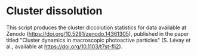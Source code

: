 # Cluster dissolution
This script produces the cluster diccolution statistics for data available at Zenodo (https://doi.org/10.5281/zenodo.14361305), published in the paper titled "Cluster dynamics in macroscopic photoactive particles" (S. Lévay et al., available at https://doi.org/10.1103/t7st-flj2).
